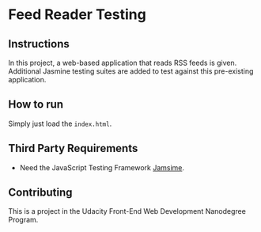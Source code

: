 # Feed Reader Testing

## Instructions

In this project, a web-based application that reads RSS feeds is given. Additional Jasmine testing suites are added to test against this pre-existing application.


## How to run

Simply just load the `index.html`.


## Third Party Requirements

- Need the JavaScript Testing Framework [Jamsime](https://github.com/jasmine/jasmine).


## Contributing

This is a project in the Udacity Front-End Web Development Nanodegree Program.
